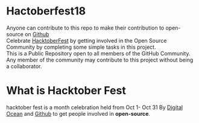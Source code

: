 # Hactoberfest18
 Anyone can contribute to this repo to make their contribution to open-source on <a href="https://github.com/">Github</a><br>
 Celebrate [HacktoberFest](https://hacktoberfest.digitalocean.com/) by getting involved in the Open Source Community by completing some simple tasks in this project.<br>
 This is a Public Repository open to all members of the GitHub Community. Any member of the community may contribute to this project without being a collaborator.
# What is Hacktober Fest
 hacktober fest is a month celebration held from Oct 1- Oct 31 By <a href="https://hacktoberfest.digitalocean.com/">Digital Ocean</a> and <a href="https://github.com/">Github</a> to get people involved in <strong>open-source</strong>.
